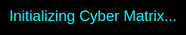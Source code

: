 <!DOCTYPE html>
<html lang="en">
<head>
    <meta charset="UTF-8">
    <meta name="viewport" content="width=device-width, initial-scale=1.0">
    <title>Perfect Ikechukwu - Cybersecurity Portfolio</title>
    <style>
        body {
            margin: 0;
            overflow: hidden;
            font-family: 'Exo 2', sans-serif;
            color: #fff;
        }
        #canvas {
            position: fixed;
            top: 0;
            left: 0;
            width: 100%;
            height: 100%;
            z-index: -1;
        }
        .content {
            position: absolute;
            top: 50%;
            left: 50%;
            transform: translate(-50%, -50%);
            text-align: center;
            width: 80%;
            max-width: 800px;
            pointer-events: none;
        }
        h1 {
            font-size: 3.5rem;
            text-shadow: 0 0 15px #00f, 0 0 30px #0ff;
            opacity: 0;
        }
        h2 {
            font-size: 1.5rem;
            text-shadow: 0 0 10px #0ff;
            opacity: 0;
        }
        p {
            font-size: 1.3rem;
            line-height: 1.7;
            opacity: 0;
            text-shadow: 0 0 10px #0ff;
        }
        .social-logos {
            margin-top: 2rem;
            display: flex;
            justify-content: center;
            gap: 2rem;
            pointer-events: auto;
        }
        .social-logos a img {
            width: 40px;
            opacity: 0;
            transition: transform 0.3s, filter 0.3s;
        }
        .social-logos a img:hover {
            transform: scale(1.2);
            filter: drop-shadow(0 0 10px #0ff);
        }
        #loader {
            position: fixed;
            top: 0;
            left: 0;
            width: 100%;
            height: 100%;
            background: #000;
            display: flex;
            align-items: center;
            justify-content: center;
            color: #0ff;
            font-size: 1.5rem;
            z-index: 1000;
        }
        @media (max-width: 600px) {
            h1 { font-size: 2rem; }
            h2 { font-size: 1.2rem; }
            p { font-size: 1rem; }
            .social-logos a img { width: 30px; }
        }
    </style>
    <link href="https://fonts.googleapis.com/css2?family=Exo+2:wght@400;700&display=swap" rel="stylesheet">
</head>
<body>
    <div id="loader">Initializing Cyber Matrix...</div>
    <canvas id="canvas"></canvas>
    <div class="content">
        <h1 id="name">Perfect Ikechukwu</h1>
        <h2 id="matric">Matric No: 24/208CSC/898</h2>
        <p id="past">In my early journey, I immersed myself in the world of web designing and coding. From crafting visually stunning websites to mastering languages like HTML, CSS, and JavaScript, I honed my skills, laying a robust foundation for a career in technology.</p>
        <p id="present">Currently, I am a dedicated student at the University of Abuja, pursuing a degree in Computer Science. I am deepening my knowledge in advanced programming, algorithms, and emerging technologies, preparing to make a significant impact in the tech industry.</p>
        <p id="future">Looking to the future, I am driven to specialize in cybersecurity. My goal is to become an expert in protecting digital infrastructures, safeguarding data, and combating cyber threats, contributing to a secure and connected global ecosystem.</p>
        <div class="social-logos">
            <a href="https://instagram.com" target="_blank" id="instagram"><img src="https://upload.wikimedia.org/wikipedia/commons/a/a5/Instagram_icon.png" alt="Instagram"></a>
            <a href="https://x.com" target="_blank" id="twitter"><img src="https://upload.wikimedia.org/wikipedia/commons/5/5a/X_icon_2.svg" alt="X"></a>
            <a href="https://facebook.com" target="_blank" id="facebook"><img src="https://upload.wikimedia.org/wikipedia/commons/5/51/Facebook_f_logo_%282019%29.svg" alt="Facebook"></a>
        </div>
    </div>

    <script src="https://cdnjs.cloudflare.com/ajax/libs/three.js/r134/three.min.js"></script>
    <script src="https://cdnjs.cloudflare.com/ajax/libs/gsap/3.11.4/gsap.min.js"></script>
    <script src="https://cdnjs.cloudflare.com/ajax/libs/three.js/r134/examples/js/controls/OrbitControls.js"></script>
    <script>
        // Three.js - Advanced Tech Background
        const scene = new THREE.Scene();
        const camera = new THREE.PerspectiveCamera(75, window.innerWidth / window.innerHeight, 0.1, 1000);
        const renderer = new THREE.WebGLRenderer({ canvas: document.getElementById('canvas'), antialias: true });
        renderer.setSize(window.innerWidth, window.innerHeight);

        // Grid
        const gridHelper = new THREE.GridHelper(100, 50, 0x00ffff, 0x003333);
        gridHelper.position.y = -10;
        scene.add(gridHelper);

        // Wireframe Sphere
        const sphereGeometry = new THREE.SphereGeometry(15, 32, 16);
        const sphereMaterial = new THREE.MeshBasicMaterial({ color: 0x00ffff, wireframe: true, transparent: true, opacity: 0.3 });
        const sphere = new THREE.Mesh(sphereGeometry, sphereMaterial);
        scene.add(sphere);

        // Particles
        const particleCount = 2000;
        const particlesGeometry = new THREE.BufferGeometry();
        const posArray = new Float32Array(particleCount * 3);
        const velocities = new Float32Array(particleCount * 3);
        for (let i = 0; i < particleCount * 3; i += 3) {
            posArray[i] = (Math.random() - 0.5) * 100;
            posArray[i + 1] = (Math.random() - 0.5) * 100;
            posArray[i + 2] = (Math.random() - 0.5) * 100;
            velocities[i] = (Math.random() - 0.5) * 0.02;
            velocities[i + 1] = (Math.random() - 0.5) * 0.02;
            velocities[i + 2] = (Math.random() - 0.5) * 0.02;
        }
        particlesGeometry.setAttribute('position', new THREE.BufferAttribute(posArray, 3));
        const particleMaterial = new THREE.PointsMaterial({ size: 0.05, color: 0x00ffff, transparent: true, opacity: 0.7 });
        const particles = new THREE.Points(particlesGeometry, particleMaterial);
        scene.add(particles);

        // Lighting
        const ambientLight = new THREE.AmbientLight(0x404040);
        scene.add(ambientLight);
        const pointLight = new THREE.PointLight(0x00ffff, 1, 100);
        pointLight.position.set(10, 10, 10);
        scene.add(pointLight);

        camera.position.z = 20;

        // Mouse Interaction
        let mouseX = 0, mouseY = 0;
        document.addEventListener('mousemove', (e) => {
            mouseX = (e.clientX / window.innerWidth) * 2 - 1;
            mouseY = -(e.clientY / window.innerHeight) * 2 + 1;
        });

        // Animation Loop
        function animate() {
            requestAnimationFrame(animate);
            sphere.rotation.y += 0.002;
            gridHelper.rotation.x += 0.001;
            const positions = particlesGeometry.attributes.position.array;
            for (let i = 0; i < particleCount * 3; i += 3) {
                positions[i] += velocities[i] + mouseX * 0.01;
                positions[i + 1] += velocities[i + 1] + mouseY * 0.01;
                positions[i + 2] += velocities[i + 2];
                if (Math.abs(positions[i]) > 50) velocities[i] *= -1;
                if (Math.abs(positions[i + 1]) > 50) velocities[i + 1] *= -1;
                if (Math.abs(positions[i + 2]) > 50) velocities[i + 2] *= -1;
            }
            particlesGeometry.attributes.position.needsUpdate = true;
            renderer.render(scene, camera);
        }
        animate();

        // Resize Handler
        window.addEventListener('resize', () => {
            camera.aspect = window.innerWidth / window.innerHeight;
            camera.updateProjectionMatrix();
            renderer.setSize(window.innerWidth, window.innerHeight);
        });

        // GSAP Animations with Typewriter Effect
        function typeWriter(element, text, delay) {
            return gsap.to(element, {
                text: { value: text, delimiter: "" },
                duration: text.length / 20,
                ease: "none",
                delay: delay,
                onStart: () => element.innerHTML = "",
                opacity: 1
            });
        }

        gsap.timeline()
            .to("#loader", { opacity: 0, duration: 1, delay: 2, onComplete: () => loader.style.display = 'none'; })
            .to("#name", { opacity: 1, scale: 1.1, duration: 1, ease: "power2.out", textShadow: "0 0 30px #0ff" })
            .to("#name", { scale: 1, duration: 0.5 })
            .to("#matric", { opacity: 1, duration: 1 }, "-=0.5")
            .add(typeWriter("#past", document.getElementById("past").innerText, 1))
            .to("#past", { opacity: 0, duration: 1, delay: 5 })
            .add(typeWriter("#present", document.getElementById("present").innerText, 0))
            .to("#present", { opacity: 0, duration: 1, delay: 5 })
            .add(typeWriter("#future", document.getElementById("future").innerText, 0))
            .to("#future", { opacity: 0, duration: 1, delay: 5 })
            .to(".social-logos a img", { opacity: 1, scale: 1, stagger: 0.3, duration: 0.5, ease: "back.out(1.7)" });
    </script>
</body>
</html>
